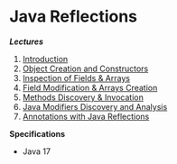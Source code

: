 # Java Reflections

**_Lectures_**

1. [Introduction](https://github.com/brunomilitzer/reflections/blob/master/section1/)
2. [Object Creation and Constructors](https://github.com/brunomilitzer/reflections/blob/master/section2/)
3. [Inspection of Fields & Arrays](https://github.com/brunomilitzer/reflections/blob/master/section3/)
4. [Field Modification & Arrays Creation](https://github.com/brunomilitzer/reflections/blob/master/section4/)
5. [Methods Discovery & Invocation](https://github.com/brunomilitzer/reflections/blob/master/section5/)
6. [Java Modifiers Discovery and Analysis](https://github.com/brunomilitzer/reflections/blob/master/section6/)
7. [Annotations with Java Reflections](https://github.com/brunomilitzer/reflections/blob/master/section6/)

**Specifications**

* Java 17